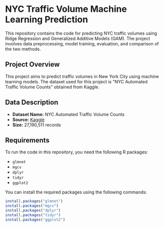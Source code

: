 # NYC Traffic Volume Machine Learning Prediction

This repository contains the code for predicting NYC traffic volumes using Ridge Regression and Generalized Additive Models (GAM). The project involves data preprocessing, model training, evaluation, and comparison of the two methods.

## Project Overview
This project aims to predict traffic volumes in New York City using machine learning models. The dataset used for this project is "NYC Automated Traffic Volume Counts" obtained from Kaggle.

## Data Description
- **Dataset Name:** NYC Automated Traffic Volume Counts
- **Source:** [Kaggle](https://www.kaggle.com/datasets/aadimator/nyc-automated-traffic-volume-counts)
- **Size:** 27,190,511 records

## Requirements
To run the code in this repository, you need the following R packages:
- `glmnet`
- `mgcv`
- `dplyr`
- `tidyr`
- `ggplot2`

You can install the required packages using the following commands:
```r
install.packages("glmnet")
install.packages("mgcv")
install.packages("dplyr")
install.packages("tidyr")
install.packages("ggplot2")

